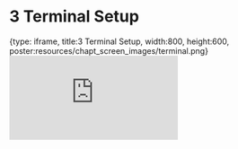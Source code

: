 # 3 Terminal Setup
 
{type: iframe, title:3 Terminal Setup, width:800, height:600, poster:resources/chapt_screen_images/terminal.png}
![](https://hutchdatascience.org/FH_Cluster_101/no_toc/terminal.html)
 

 
